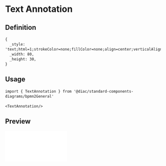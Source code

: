 # Text Annotation

## Definition

```
{
  _style: 'text;html=1;strokeColor=none;fillColor=none;align=center;verticalAlign=middle;whiteSpace=wrap;rounded=0;',
  _width: 80,
  _height: 30,
}
```

## Usage

```
import { TextAnnotation } from '@diac/standard-components-diagrams/bpmn2General'

<TextAnnotation/>
```

## Preview

<img src="./text-annotation.png" width="200"/>
